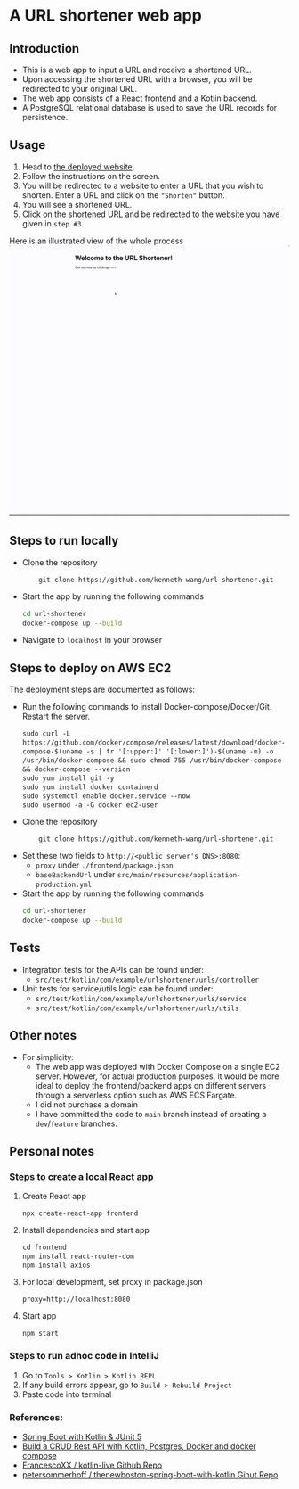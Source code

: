# A URL shortener web app

## Introduction
- This is a web app to input a URL and receive a shortened URL.
- Upon accessing the shortened URL with a browser, you will be redirected to your original URL.
- The web app consists of a React frontend and a Kotlin backend.
- A PostgreSQL relational database is used to save the URL records for persistence.

## Usage
1. Head to [the deployed website](http://ec2-13-213-0-245.ap-southeast-1.compute.amazonaws.com/).
2. Follow the instructions on the screen.
3. You will be redirected to a website to enter a URL that you wish to shorten. Enter a URL and click on the `"Shorten"` button.
4. You will see a shortened URL.
5. Click on the shortened URL and be redirected to the website you have given in `step #3`.

Here is an illustrated view of the whole process
![](demo.gif)

## Steps to run locally
- Clone the repository
    ```shell
        git clone https://github.com/kenneth-wang/url-shortener.git
    ```
- Start the app by running the following commands
    ```sh
    cd url-shortener
    docker-compose up --build
    ```
- Navigate to `localhost` in your browser

## Steps to deploy on AWS EC2
The deployment steps are documented as follows:

- Run the following commands to install Docker-compose/Docker/Git. Restart the server. 
    ```shell
    sudo curl -L https://github.com/docker/compose/releases/latest/download/docker-compose-$(uname -s | tr '[:upper:]' '[:lower:]')-$(uname -m) -o /usr/bin/docker-compose && sudo chmod 755 /usr/bin/docker-compose && docker-compose --version
    sudo yum install git -y
    sudo yum install docker containerd
    sudo systemctl enable docker.service --now
    sudo usermod -a -G docker ec2-user
    ```
- Clone the repository
    ```shell
        git clone https://github.com/kenneth-wang/url-shortener.git
    ```
- Set these two fields to  `http://<public server's DNS>:8080`:
  - `proxy` under `./frontend/package.json`
  - `baseBackendUrl` under `src/main/resources/application-production.yml`
- Start the app by running the following commands
    ```sh
    cd url-shortener
    docker-compose up --build
    ```

## Tests
- Integration tests for the APIs can be found under:
  - `src/test/kotlin/com/example/urlshortener/urls/controller`
- Unit tests for service/utils logic can be found under:
  - `src/test/kotlin/com/example/urlshortener/urls/service`
  - `src/test/kotlin/com/example/urlshortener/urls/utils`

## Other notes
- For simplicity:
  - The web app was deployed with Docker Compose on a single EC2 server. However, for actual production purposes, it would be more ideal to deploy the frontend/backend apps on different servers through a serverless option such as AWS ECS Fargate.
  - I did not purchase a domain
  - I have committed the code to `main` branch instead of creating a `dev`/`feature` branches. 

## Personal notes
### Steps to create a local React app
1. Create React app
    ```shell
    npx create-react-app frontend 
    ```

2. Install dependencies and start app
    ```shell
    cd frontend
    npm install react-router-dom
    npm install axios
    ```
   
3. For local development, set proxy in package.json
    ```
    proxy=http://localhost:8080
    ```
   
4. Start app
    ```shell
    npm start
    ```

### Steps to run adhoc code in IntelliJ
1. Go to `Tools > Kotlin > Kotlin REPL`
2. If any build errors appear, go to `Build > Rebuild Project`
3. Paste code into terminal

### References:
- [Spring Boot with Kotlin & JUnit 5](https://www.youtube.com/watch?v=TJcshrJOnsE)
- [Build a CRUD Rest API with Kotlin, Postgres, Docker and docker compose](https://www.youtube.com/watch?v=BbT1PCAOS2s)
- [FrancescoXX / kotlin-live Github Repo](https://github.com/FrancescoXX/kotlin-live/tree/main)
- [petersommerhoff / thenewboston-spring-boot-with-kotlin Gihut Repo](https://github.com/petersommerhoff/thenewboston-spring-boot-with-kotlin)